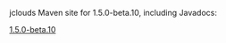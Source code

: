 jclouds Maven site for 1.5.0-beta.10, including Javadocs:

[1.5.0-beta.10](http://demobox.github.com/jclouds-maven-site-1.5.0-beta.10/1.5.0-beta.10/jclouds-multi/)
